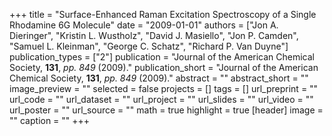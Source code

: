 +++
title = "Surface-Enhanced Raman Excitation Spectroscopy of a Single Rhodamine 6G Molecule"
date = "2009-01-01"
authors = ["Jon A. Dieringer", "Kristin L. Wustholz", "David J. Masiello", "Jon P. Camden", "Samuel L. Kleinman", "George C. Schatz", "Richard P. Van Duyne"]
publication_types = ["2"]
publication = "Journal of the American Chemical Society, **131**, _pp. 849_ (2009)."
publication_short = "Journal of the American Chemical Society, **131**, _pp. 849_ (2009)."
abstract = ""
abstract_short = ""
image_preview = ""
selected = false
projects = []
tags = []
url_preprint = ""
url_code = ""
url_dataset = ""
url_project = ""
url_slides = ""
url_video = ""
url_poster = ""
url_source = ""
math = true
highlight = true
[header]
image = ""
caption = ""
+++
